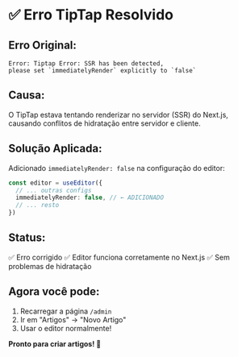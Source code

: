 # ✅ Erro TipTap Resolvido

## Erro Original:
```
Error: Tiptap Error: SSR has been detected, 
please set `immediatelyRender` explicitly to `false`
```

## Causa:
O TipTap estava tentando renderizar no servidor (SSR) do Next.js,
causando conflitos de hidratação entre servidor e cliente.

## Solução Aplicada:
Adicionado `immediatelyRender: false` na configuração do editor:

```typescript
const editor = useEditor({
  // ... outras configs
  immediatelyRender: false, // ← ADICIONADO
  // ... resto
})
```

## Status:
✅ Erro corrigido
✅ Editor funciona corretamente no Next.js
✅ Sem problemas de hidratação

## Agora você pode:
1. Recarregar a página `/admin`
2. Ir em "Artigos" → "Novo Artigo"
3. Usar o editor normalmente!

**Pronto para criar artigos! 🎉**

